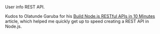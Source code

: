 User info REST API.

Kudos to Olatunde Garuba for his [Build Node.js RESTful APIs in 10 Minutes](https://www.codementor.io/olatundegaruba/nodejs-restful-apis-in-10-minutes-q0sgsfhbd)
article, which helped me quickly get up to speed creating a REST API in Node.js.
